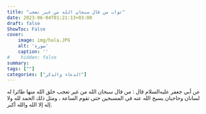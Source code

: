 ```yaml
---
title: "ثواب من قال سبحان الله من غير تعجب"
date: 2023-06-04T01:21:13+03:00
draft: false
ShowToc: False
cover:
    image: img/hala.JPG
    alt: 'صورة'
    caption: ''
#    hidden: false
summary: 
tags: [""]
categories: ["الدعاء والذكر"]
---
```

عن أبي جعفر عليه‌السلام
قال : من قال سبحان الله من غير تعجب خلق الله منها طائرا له لسانان
وحاجبان يسبح الله عنه في المسبحين حتى تقوم الساعة ، ومثل ذلك الحمد
لله ولا إله إلا الله والله أكبر.

